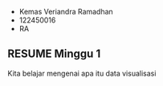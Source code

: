 - Kemas Veriandra Ramadhan
- 122450016
- RA

## RESUME Minggu 1

Kita belajar mengenai apa itu data visualisasi
